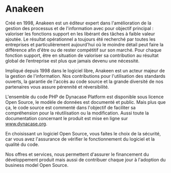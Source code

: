 Anakeen
=======

Créé en 1998, Anakeen est un éditeur expert dans l'amélioration de la gestion des processus et de l'information avec pour objectif principal  : valoriser les fonctions support en les libérant des tâches à faible valeur ajoutée. Le résultat opérationnel a toujours été recherché par toutes les entreprises et particulièrement aujourd'hui où le moindre détail peut faire la différence afin d'être ou de rester compétitif sur son marché. Pour chaque fonction support, être en situation de valoriser sa contribution au résultat global de l’entreprise est plus que jamais devenu une nécessité.

Impliqué depuis 1998 dans le logiciel libre, Anakeen est un acteur majeur de la gestion de l'information. Nos contributions pour l'utilisation des standards ouverts, la garantie de l'accès au code source et la grande diversité de nos partenaires vous assure pérennité et réversibilité.

L'ensemble du code PHP de Dynacase Platform est disponible sous licence Open Source, le modèle de données est documenté et public. Mais plus que ça, le code source est commenté dans l'objectif de faciliter sa compréhension pour la réutilisation ou la modification. Aussi toute la documentation concernant le produit est mise en ligne sur www.dynacase.org.

En choisissant un logiciel Open Source, vous faites le choix de la sécurité, car vous avez l'assurance de vérifier le fonctionnement du logiciel et la qualité du code.

Nos offres et services, nous permettent d'assurer le financement du développement produit mais aussi de contribuer chaque jour à l'adoption du business model Open Source.
